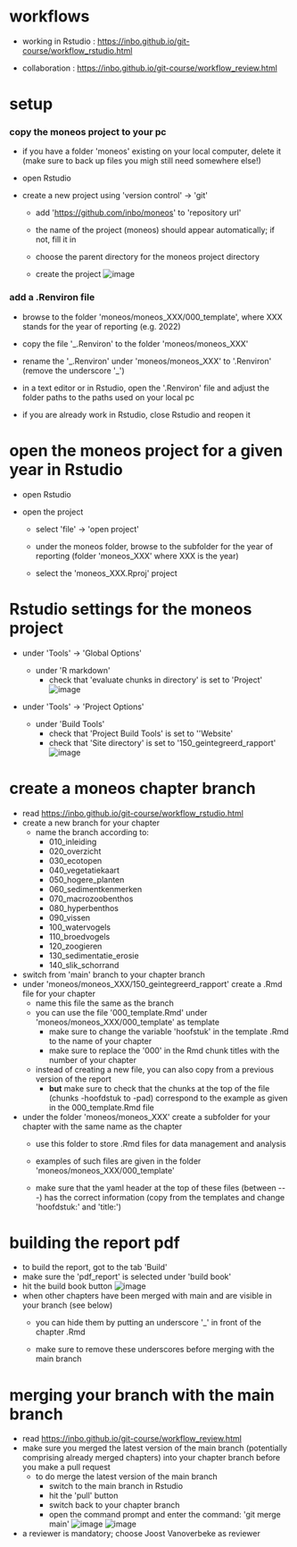 # workflows

-   working in Rstudio : <https://inbo.github.io/git-course/workflow_rstudio.html>

-   collaboration : <https://inbo.github.io/git-course/workflow_review.html>

# setup

### copy the moneos project to your pc

-   if you have a folder 'moneos' existing on your local computer, delete it (make sure to back up files you migh still need somewhere else!)

-   open Rstudio

-   create a new project using 'version control' -\> 'git'

    -   add '<https://github.com/inbo/moneos>' to 'repository url'

    -   the name of the project (moneos) should appear automatically; if not, fill it in

    -   choose the parent directory for the moneos project directory

    -   create the project ![image](https://user-images.githubusercontent.com/45075881/170995002-4847b3b7-d0c6-4aef-93c4-48b9470b032d.png)

### add a .Renviron file

-   browse to the folder 'moneos/moneos_XXX/000_template', where XXX stands for the year of reporting (e.g. 2022)

-   copy the file '\_.Renviron' to the folder 'moneos/moneos_XXX'

-   rename the '\_.Renviron' under 'moneos/moneos_XXX' to '.Renviron' (remove the underscore '\_')

-   in a text editor or in Rstudio, open the '.Renviron' file and adjust the folder paths to the paths used on your local pc

-   if you are already work in Rstudio, close Rstudio and reopen it

# open the moneos project for a given year in Rstudio

-   open Rstudio

-   open the project

    -   select 'file' -\> 'open project'

    -   under the moneos folder, browse to the subfolder for the year of reporting (folder 'moneos_XXX' where XXX is the year)

    -   select the 'moneos_XXX.Rproj' project

# Rstudio settings for the moneos project

-   under 'Tools' -\> 'Global Options'

    -   under 'R markdown'
        -   check that 'evaluate chunks in directory' is set to 'Project' ![image](https://user-images.githubusercontent.com/45075881/171018619-bb8a6a2e-67b7-4990-9ed0-42a6d004bdcd.png)

-   under 'Tools' -\> 'Project Options'

    -   under 'Build Tools'
        -   check that 'Project Build Tools' is set to ''Website'
        -   check that 'Site directory' is set to '150_geintegreerd_rapport' ![image](https://user-images.githubusercontent.com/45075881/171019335-e213f765-ccab-43df-88bf-92f0ee053fe1.png)

# create a moneos chapter branch

-   read <https://inbo.github.io/git-course/workflow_rstudio.html>
-   create a new branch for your chapter
    -   name the branch according to:
        -   010_inleiding
        -   020_overzicht
        -   030_ecotopen
        -   040_vegetatiekaart
        -   050_hogere_planten
        -   060_sedimentkenmerken
        -   070_macrozoobenthos
        -   080_hyperbenthos
        -   090_vissen
        -   100_watervogels
        -   110_broedvogels
        -   120_zoogieren
        -   130_sedimentatie_erosie
        -   140_slik_schorrand
-   switch from 'main' branch to your chapter branch
-   under 'moneos/moneos_XXX/150_geintegreerd_rapport' create a .Rmd file for your chapter
    -   name this file the same as the branch
    -   you can use the file '000_template.Rmd' under 'moneos/moneos_XXX/000_template' as template
        -   make sure to change the variable 'hoofstuk' in the template .Rmd to the name of your chapter
        -   make sure to replace the '000' in the Rmd chunk titles with the number of your chapter
    -   instead of creating a new file, you can also copy from a previous version of the report
        -   **but** make sure to check that the chunks at the top of the file (chunks -hoofdstuk to -pad) correspond to the example as given in the 000_template.Rmd file
-   under the folder 'moneos/moneos_XXX' create a subfolder for your chapter with the same name as the chapter
    -   use this folder to store .Rmd files for data management and analysis

    -   examples of such files are given in the folder 'moneos/moneos_XXX/000_template'

    -   make sure that the yaml header at the top of these files (between ---) has the correct information (copy from the templates and change 'hoofdstuk:' and 'title:')

# building the report pdf

-   to build the report, got to the tab 'Build'
-   make sure the 'pdf_report' is selected under 'build book'
-   hit the build book button ![image](https://user-images.githubusercontent.com/45075881/171016595-b1a3f3a1-d8b6-4d5b-80f7-9f787fcc9827.png)
-   when other chapters have been merged with main and are visible in your branch (see below)
    -   you can hide them by putting an underscore '\_' in front of the chapter .Rmd

    -   make sure to remove these underscores before merging with the main branch

# merging your branch with the main branch

-   read <https://inbo.github.io/git-course/workflow_review.html>
-   make sure you merged the latest version of the main branch (potentially comprising already merged chapters) into your chapter branch before you make a pull request
    -   to do merge the latest version of the main branch
        -   switch to the main branch in Rstudio
        -   hit the 'pull' button
        -   switch back to your chapter branch
        -   open the command prompt and enter the command: 'git merge main' ![image](https://user-images.githubusercontent.com/45075881/171015659-d57a66a4-dfec-4f1c-ac58-6cffd4b4ea90.png) ![image](https://user-images.githubusercontent.com/45075881/171015844-d28f3385-cfef-4727-8457-dc000c56ce89.png)
-   a reviewer is mandatory; choose Joost Vanoverbeke as reviewer
